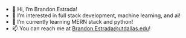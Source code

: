- 👋 Hi, I’m Brandon Estrada!
- 👀 I’m interested in full stack development, machine learning, and ai!
- 🌱 I’m currently learning MERN stack and python!
- 📫 You can reach me at Brandon.Estrada@utdallas.edu!

<!---
BrandonEstrada/BrandonEstrada is a ✨ special ✨ repository because its `README.md` (this file) appears on your GitHub profile.
You can click the Preview link to take a look at your changes.
--->
